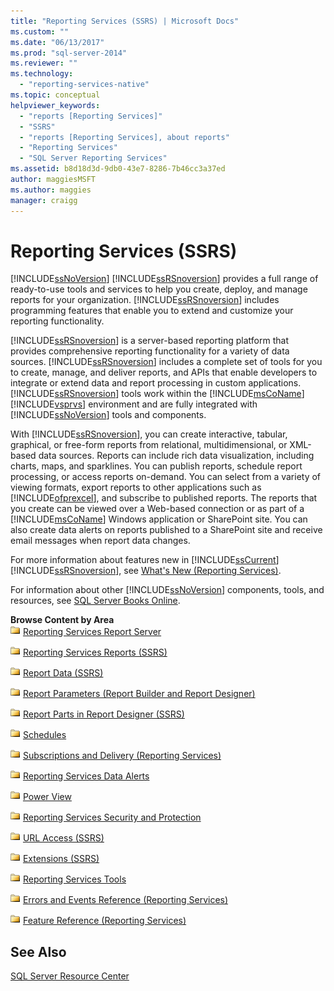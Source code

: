 ```yaml
---
title: "Reporting Services (SSRS) | Microsoft Docs"
ms.custom: ""
ms.date: "06/13/2017"
ms.prod: "sql-server-2014"
ms.reviewer: ""
ms.technology: 
  - "reporting-services-native"
ms.topic: conceptual
helpviewer_keywords: 
  - "reports [Reporting Services]"
  - "SSRS"
  - "reports [Reporting Services], about reports"
  - "Reporting Services"
  - "SQL Server Reporting Services"
ms.assetid: b8d18d3d-9db0-43e7-8286-7b46cc3a37ed
author: maggiesMSFT
ms.author: maggies
manager: craigg
---
```

# Reporting Services (SSRS)
  [!INCLUDE[ssNoVersion](../includes/ssnoversion-md.md)] [!INCLUDE[ssRSnoversion](../includes/ssrsnoversion-md.md)] provides a full range of ready-to-use tools and services to help you create, deploy, and manage reports for your organization. [!INCLUDE[ssRSnoversion](../includes/ssrsnoversion-md.md)] includes programming features that enable you to extend and customize your reporting functionality.  
  
 [!INCLUDE[ssRSnoversion](../includes/ssrsnoversion-md.md)] is a server-based reporting platform that provides comprehensive reporting functionality for a variety of data sources. [!INCLUDE[ssRSnoversion](../includes/ssrsnoversion-md.md)] includes a complete set of tools for you to create, manage, and deliver reports, and APIs that enable developers to integrate or extend data and report processing in custom applications. [!INCLUDE[ssRSnoversion](../includes/ssrsnoversion-md.md)] tools work within the [!INCLUDE[msCoName](../includes/msconame-md.md)] [!INCLUDE[vsprvs](../includes/vsprvs-md.md)] environment and are fully integrated with [!INCLUDE[ssNoVersion](../includes/ssnoversion-md.md)] tools and components.  
  
 With [!INCLUDE[ssRSnoversion](../includes/ssrsnoversion-md.md)], you can create interactive, tabular, graphical, or free-form reports from relational, multidimensional, or XML-based data sources. Reports can include rich data visualization, including charts, maps, and sparklines. You can publish reports, schedule report processing, or access reports on-demand. You can select from a variety of viewing formats, export reports to other applications such as [!INCLUDE[ofprexcel](../includes/ofprexcel-md.md)], and subscribe to published reports. The reports that you create can be viewed over a Web-based connection or as part of a [!INCLUDE[msCoName](../includes/msconame-md.md)] Windows application or SharePoint site. You can also create data alerts on reports published to a SharePoint site and receive email messages when report data changes.  
  
 For more information about features new in [!INCLUDE[ssCurrent](../includes/sscurrent-md.md)] [!INCLUDE[ssRSnoversion](../includes/ssrsnoversion-md.md)], see [What's New &#40;Reporting Services&#41;](../../2014/reporting-services/what-s-new-reporting-services.md).  
  
 For information about other [!INCLUDE[ssNoVersion](../includes/ssnoversion-md.md)] components, tools, and resources, see [SQL Server Books Online](../2014-toc/books-online-for-sql-server-2014.md).  
  
 **Browse Content by Area**  
 ![Folder icon](media/hlp-16folder.gif "Folder icon") [Reporting Services Report Server](../../2014/reporting-services/reporting-services-report-server.md)  
  
 ![Folder icon](media/hlp-16folder.gif "Folder icon") [Reporting Services Reports &#40;SSRS&#41;](reports/reporting-services-reports-ssrs.md)  
  
 ![Folder icon](media/hlp-16folder.gif "Folder icon") [Report Data &#40;SSRS&#41;](report-data/report-data-ssrs.md)  
  
 ![Folder icon](media/hlp-16folder.gif "Folder icon") [Report Parameters &#40;Report Builder and Report Designer&#41;](report-design/report-parameters-report-builder-and-report-designer.md)  
  
 ![Folder icon](media/hlp-16folder.gif "Folder icon") [Report Parts in Report Designer &#40;SSRS&#41;](report-design/report-parts-in-report-designer-ssrs.md)  
  
 ![Folder icon](media/hlp-16folder.gif "Folder icon") [Schedules](subscriptions/schedules.md)  
  
 ![Folder icon](media/hlp-16folder.gif "Folder icon") [Subscriptions and Delivery &#40;Reporting Services&#41;](subscriptions/subscriptions-and-delivery-reporting-services.md)  
  
 ![Folder icon](media/hlp-16folder.gif "Folder icon") [Reporting Services Data Alerts](../ssms/agent/alerts.md)  
  
 ![Folder icon](media/hlp-16folder.gif "Folder icon") [Power View](http://office.microsoft.com/excel-help/power-view-explore-visualize-and-present-your-data-HA102835634.aspx)  
  
 ![Folder icon](media/hlp-16folder.gif "Folder icon") [Reporting Services Security and Protection](security/reporting-services-security-and-protection.md)  
  
 ![Folder icon](media/hlp-16folder.gif "Folder icon") [URL Access &#40;SSRS&#41;](url-access-ssrs.md)  
  
 ![Folder icon](media/hlp-16folder.gif "Folder icon") [Extensions &#40;SSRS&#41;](extensions-ssrs.md)  
  
 ![Folder icon](media/hlp-16folder.gif "Folder icon") [Reporting Services Tools](tools/reporting-services-tools.md)  
  
 ![Folder icon](media/hlp-16folder.gif "Folder icon") [Errors and Events Reference &#40;Reporting Services&#41;](troubleshooting/errors-and-events-reference-reporting-services.md)  
  
 ![Folder icon](media/hlp-16folder.gif "Folder icon") [Feature Reference &#40;Reporting Services&#41;](feature-reference-reporting-services.md)  
  
## See Also  
 [SQL Server Resource Center](http://go.microsoft.com/fwlink/?linkID=219676)  
  
  
